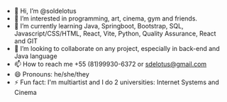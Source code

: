 - 👋 Hi, I’m @soldelotus
- 👀 I’m interested in programming, art, cinema, gym and friends.
- 🌱 I’m currently learning Java, Springboot, Bootstrap, SQL, Javascript/CSS/HTML, React, Vite, Python, Quality Assurance, React and GIT
- 💞️ I’m looking to collaborate on any project, especially in back-end and Java language
- 📫 How to reach me +55 (81)99930-6372 or sdelotus@gmail.com
- 😄 Pronouns: he/she/they
- ⚡ Fun fact: I'm multiartist and I do 2 universities: Internet Systems and Cinema 

<!---
soldelotus/soldelotus is a ✨ special ✨ repository because its `README.md` (this file) appears on your GitHub profile.
You can click the Preview link to take a look at your changes.
--->

